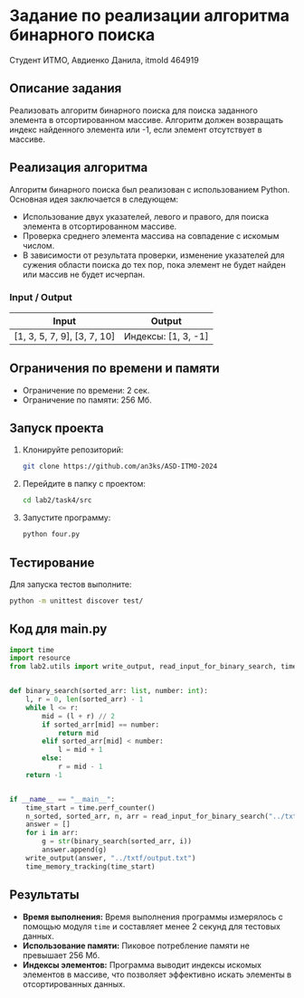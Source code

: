 # Задание по реализации алгоритма бинарного поиска

Студент ИТМО, Авдиенко Данила, itmoId 464919

## Описание задания
Реализовать алгоритм бинарного поиска для поиска заданного элемента в отсортированном массиве. Алгоритм должен возвращать индекс найденного элемента или -1, если элемент отсутствует в массиве.

## Реализация алгоритма
Алгоритм бинарного поиска был реализован с использованием Python. Основная идея заключается в следующем:
- Использование двух указателей, левого и правого, для поиска элемента в отсортированном массиве.
- Проверка среднего элемента массива на совпадение с искомым числом.
- В зависимости от результата проверки, изменение указателей для сужения области поиска до тех пор, пока элемент не будет найден или массив не будет исчерпан.

### Input / Output

| Input                      | Output                                |
|----------------------------|---------------------------------------|
| [1, 3, 5, 7, 9], [3, 7, 10] | Индексы: [1, 3, -1] |

## Ограничения по времени и памяти

- Ограничение по времени: 2 сек.
- Ограничение по памяти: 256 Мб.

## Запуск проекта
1. Клонируйте репозиторий:
   ```bash
   git clone https://github.com/an3ks/ASD-ITMO-2024
   ```
2. Перейдите в папку с проектом:
   ```bash
   cd lab2/task4/src
   ```
3. Запустите программу:
   ```bash
   python four.py
   ```

## Тестирование
Для запуска тестов выполните:
```bash
python -m unittest discover test/
```

## Код для main.py
```python
import time
import resource
from lab2.utils import write_output, read_input_for_binary_search, time_memory_tracking


def binary_search(sorted_arr: list, number: int):
    l, r = 0, len(sorted_arr) - 1
    while l <= r:
        mid = (l + r) // 2
        if sorted_arr[mid] == number:
            return mid
        elif sorted_arr[mid] < number:
            l = mid + 1
        else:
            r = mid - 1
    return -1


if __name__ == "__main__":
    time_start = time.perf_counter()
    n_sorted, sorted_arr, n, arr = read_input_for_binary_search("../txtf/input.txt")
    answer = []
    for i in arr:
        g = str(binary_search(sorted_arr, i))
        answer.append(g)
    write_output(answer, "../txtf/output.txt")
    time_memory_tracking(time_start)
```

## Результаты

- **Время выполнения:** Время выполнения программы измерялось с помощью модуля `time` и составляет менее 2 секунд для тестовых данных.
- **Использование памяти:** Пиковое потребление памяти не превышает 256 Мб.
- **Индексы элементов:** Программа выводит индексы искомых элементов в массиве, что позволяет эффективно искать элементы в отсортированных данных.
